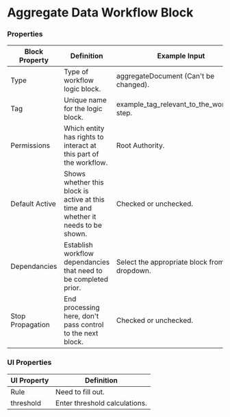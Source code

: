 # Aggregate Data Workflow Block

### Properties

| Block Property   | Definition                                                                        | Example Input                                    |
| ---------------- | --------------------------------------------------------------------------------- | ------------------------------------------------ |
| Type             | Type of workflow logic block.                                                     | aggregateDocument (Can't be changed).            |
| Tag              | Unique name for the logic block.                                                  | example\_tag\_relevant\_to\_the\_workkflow step. |
| Permissions      | Which entity has rights to interact at this part of the workflow.                 | Root Authority.                                  |
| Default Active   | Shows whether this block is active at this time and whether it needs to be shown. | Checked or unchecked.                            |
| Dependancies     | Establish workflow dependancies that need to be completed prior.                  | Select the appropriate block from the dropdown.  |
| Stop Propagation | End processing here, don't pass control to the next block.                        | Checked or unchecked.                            |

### UI Properties

| UI Property | Definition                    |
| ----------- | ----------------------------- |
| Rule        | Need to fill out.             |
| threshold   | Enter threshold calculations. |

